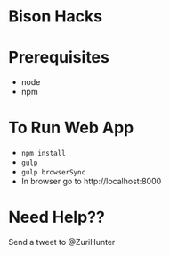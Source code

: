 # Bison Hacks 

# Prerequisites
* node
* npm

# To Run Web App
* `npm install`
* `gulp`
* `gulp browserSync`
* In browser go to http://localhost:8000

# Need Help??
Send a tweet to @ZuriHunter
